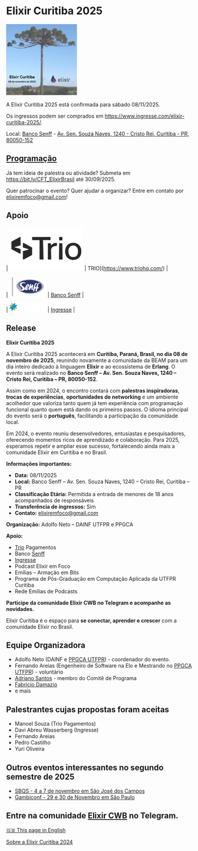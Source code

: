 
# Elixir Curitiba 2025

<img src="/2025/images/ElixirCuritibaSquare_ptbr.png" alt="logo Elixir Curitiba" style="width:192px;">


A Elixir Curitiba 2025 está confirmada para sábado 08/11/2025.

Os ingressos podem ser comprados em <https://www.ingresse.com/elixir-curitiba-2025/>.

Local: [Banco Senff](https://bit.ly/BancoSenffSiteElixirCuritiba) - [Av. Sen. Souza Naves, 1240 - Cristo Rei, Curitiba - PR, 80050-152](https://share.google/eQGxiKHFiVYSEmkWU)

## [Programação](2025/programacao.md)


Já tem ideia de palestra ou atividade? Submeta em <https://bit.ly/CFT_ElixirBrasil> até 30/09/2025.

Quer patrocinar o evento?  Quer ajudar a organizar? Entre em contato por elixiremfoco@gmail.com!


## Apoio 

| <a href=""><img src="2025/images/TRIO.png" alt="logo TRIO" style="width:200px;"></a> | TRIO](https://www.triohq.com/) |


| <a href="https://bit.ly/BancoSenffSiteElixirCuritiba"><img src="/images/logo_senff.jpg" alt="logo Banco SENFF" style="width:100px;"></a> | [Banco Senff](https://bit.ly/BancoSenffSiteElixirCuritiba) |

| <a href="https://bit.ly/IngresseSiteElixirCuritiba"><img src="/2025/images/logo-ingresse.svg" alt="logo INGRESSE" style="width:100px;"></a> | [Ingresse](https://bit.ly/IngresseSiteElixirCuritiba) |




## Release

**Elixir Curitiba 2025**

A Elixir Curitiba 2025 acontecerá em **Curitiba, Paraná, Brasil, no dia 08 de novembro de 2025**, reunindo novamente a comunidade da BEAM para um dia inteiro dedicado à linguagem **Elixir** e ao ecossistema de **Erlang**. O evento será realizado no **Banco Senff – Av. Sen. Souza Naves, 1240 – Cristo Rei, Curitiba – PR, 80050-152**.

Assim como em 2024, o encontro contará com **palestras inspiradoras**, **trocas de experiências**, **oportunidades de networking** e um ambiente acolhedor que valoriza tanto quem já tem experiência com programação funcional quanto quem está dando os primeiros passos. O idioma principal do evento será o **português**, facilitando a participação da comunidade local.

Em 2024, o evento reuniu desenvolvedores, entusiastas e pesquisadores, oferecendo momentos ricos de aprendizado e colaboração. Para 2025, esperamos repetir e ampliar esse sucesso, fortalecendo ainda mais a comunidade Elixir em Curitiba e no Brasil.

**Informações importantes:**

* **Data:** 08/11/2025
* **Local:** Banco Senff – Av. Sen. Souza Naves, 1240 – Cristo Rei, Curitiba – PR
* **Classificação Etária:** Permitida a entrada de menores de 18 anos acompanhados de responsáveis
* **Transferência de ingressos:** Sim
* **Contato:** [elixiremfoco@gmail.com](mailto:elixiremfoco@gmail.com)

**Organização:**
Adolfo Neto – DAINF UTFPR e PPGCA


**Apoio:**

* [Trio](https://www.linkedin.com/company/trio-fin) Pagamentos
* Banco [Senff](https://www.linkedin.com/company/senff/)
* [Ingresse](https://www.linkedin.com/company/ingresse)
* Podcast Elixir em Foco
* Emílias – Armação em Bits
* Programa de Pós-Graduação em Computação Aplicada da UTFPR Curitiba
* Rede Emílias de Podcasts

**Participe da comunidade Elixir CWB no Telegram e acompanhe as novidades.**

Elixir Curitiba é o espaço para **se conectar, aprender e crescer** com a comunidade Elixir no Brasil.


## Equipe Organizadora

- Adolfo Neto (DAINF e [PPGCA UTFPR](https://www.utfpr.edu.br/cursos/programas-de-pos-graduacao/ppgca-ct)) - coordenador do evento.
- Fernando Areias (Engenheiro de Software na Elo e Mestrando no [PPGCA UTFPR](https://www.utfpr.edu.br/cursos/programas-de-pos-graduacao/ppgca-ct)) - voluntário
- [Adriano Santos](https://github.com/sleipnir) - membro do Comitê de Programa
- [Fabricio Damazio](https://github.com/FabriDamazio)
- e mais

## Palestrantes cujas propostas foram aceitas

- Manoel Souza (Trio Pagamentos)
- Davi Abreu Wasserberg (Ingresse)
- Fernando Areias
- Pedro Castilho
- Yuri Oliveira


## Outros eventos interessantes no segundo semestre de 2025

- [SBQS - 4 a 7 de novembro em São José dos Campos](https://sbqs.sbc.org.br/2025/index.php/pt/)
- [Gambiconf - 29 e 30 de Novembro em São Paulo](https://gambiconf.dev/)



## Entre na comunidade [Elixir CWB](https://t.me/elixir_cwb) no Telegram.


[🇬🇧 This page in English](./2025/index_en)

[Sobre a Elixir Curitiba 2024](./2024)
